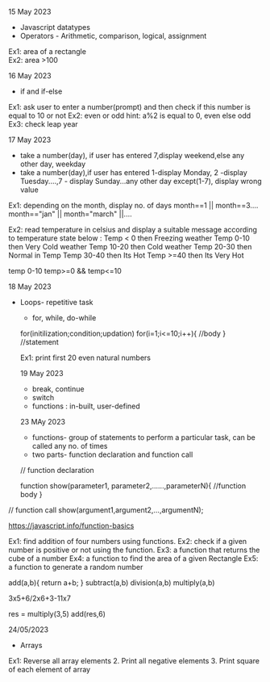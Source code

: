15 May 2023
 - Javascript datatypes
 - Operators - Arithmetic, comparison, logical, assignment

 Ex1:  area of a rectangle  
 Ex2: area >100


 16 May 2023
 - if and if-else

 Ex1: ask user to enter a number(prompt) and then check if this number is equal to 10 or not
 Ex2: even or odd   hint: a%2  is equal to 0, even else odd
 Ex3: check leap year


 17 May 2023
 - take a number(day), if user has entered 7,display weekend,else any other day, weekday
 - take a number(day),if user has entered 1-display Monday, 2 -display Tuesday....,7 - display Sunday...any other day except(1-7), display wrong value

 Ex1: depending on the month, display no. of days
 month==1 || month==3....
 month=="jan" || month="march" ||....

 Ex2: read temperature in celsius and display a suitable message according to temperature state below : 
  Temp < 0 then Freezing weather
  Temp 0-10 then Very Cold weather
  Temp 10-20 then Cold weather
  Temp 20-30 then Normal in Temp
  Temp 30-40 then Its Hot
  Temp >=40 then Its Very Hot
 
 temp 0-10
 temp>=0 && temp<=10

 18 May 2023
 - Loops- repetitive task
	- for, while, do-while

	for(initilization;condition;updation)
	for(i=1;i<=10;i++){
		//body
	}
	//statement

	Ex1: print first 20 even natural numbers

	19 May 2023
	- break, continue
	- switch
	- functions : in-built, user-defined


	23 MAy 2023
	- functions- group of statements to perform a particular task, can be called any no. 	of times
	- two parts- function declaration and function call

	// function declaration

	function show(parameter1, parameter2,......,parameterN){
		//function body
	}

// function call
 show(argument1,argument2,...,argumentN);

 https://javascript.info/function-basics

 Ex1: find addition of four numbers using functions.
 Ex2: check if a given number is positive or not using the function.
 Ex3: a function that returns the cube of a number
 Ex4: a function to find the area of a given Rectangle
 Ex5:  a function to generate a random number



add(a,b){
	return a+b;
}
subtract(a,b)
division(a,b)
multiply(a,b)

3x5+6/2x6+3-11x7

res = multiply(3,5)
add(res,6)

24/05/2023
- Arrays

Ex1: Reverse all array elements
2. Print all negative elements
3. Print square of each element of array
